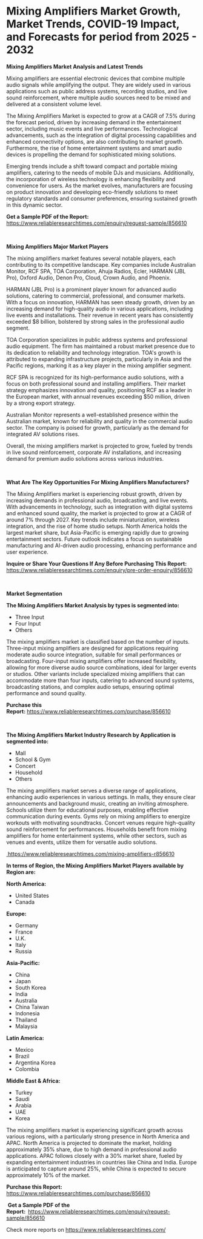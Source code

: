 <p><h1>Mixing Amplifiers Market Growth, Market Trends, COVID-19 Impact, and Forecasts for period from 2025 - 2032</h1></p><p><strong>Mixing Amplifiers Market Analysis and Latest Trends</strong></p>
<p><p>Mixing amplifiers are essential electronic devices that combine multiple audio signals while amplifying the output. They are widely used in various applications such as public address systems, recording studios, and live sound reinforcement, where multiple audio sources need to be mixed and delivered at a consistent volume level.</p><p>The Mixing Amplifiers Market is expected to grow at a CAGR of 7.5% during the forecast period, driven by increasing demand in the entertainment sector, including music events and live performances. Technological advancements, such as the integration of digital processing capabilities and enhanced connectivity options, are also contributing to market growth. Furthermore, the rise of home entertainment systems and smart audio devices is propelling the demand for sophisticated mixing solutions. </p><p>Emerging trends include a shift toward compact and portable mixing amplifiers, catering to the needs of mobile DJs and musicians. Additionally, the incorporation of wireless technology is enhancing flexibility and convenience for users. As the market evolves, manufacturers are focusing on product innovation and developing eco-friendly solutions to meet regulatory standards and consumer preferences, ensuring sustained growth in this dynamic sector.</p></p>
<p><strong>Get a Sample PDF of the Report:&nbsp;</strong> <a href="https://www.reliableresearchtimes.com/enquiry/request-sample/856610?utm_campaign=2181&utm_medium=2&utm_source=Github&utm_content=ia&utm_term=17022025&utm_id=mixing-amplifiers">https://www.reliableresearchtimes.com/enquiry/request-sample/856610</a></p>
<p>&nbsp;</p>
<p><strong>Mixing Amplifiers Major Market Players</strong></p>
<p><p>The mixing amplifiers market features several notable players, each contributing to its competitive landscape. Key companies include Australian Monitor, RCF SPA, TOA Corporation, Ahuja Radios, Ecler, HARMAN (JBL Pro), Oxford Audio, Denon Pro, Cloud, Crown Audio, and Phoenix. </p><p>HARMAN (JBL Pro) is a prominent player known for advanced audio solutions, catering to commercial, professional, and consumer markets. With a focus on innovation, HARMAN has seen steady growth, driven by an increasing demand for high-quality audio in various applications, including live events and installations. Their revenue in recent years has consistently exceeded $8 billion, bolstered by strong sales in the professional audio segment.</p><p>TOA Corporation specializes in public address systems and professional audio equipment. The firm has maintained a robust market presence due to its dedication to reliability and technology integration. TOA's growth is attributed to expanding infrastructure projects, particularly in Asia and the Pacific regions, marking it as a key player in the mixing amplifier segment.</p><p>RCF SPA is recognized for its high-performance audio solutions, with a focus on both professional sound and installing amplifiers. Their market strategy emphasizes innovation and quality, positioning RCF as a leader in the European market, with annual revenues exceeding $50 million, driven by a strong export strategy.</p><p>Australian Monitor represents a well-established presence within the Australian market, known for reliability and quality in the commercial audio sector. The company is poised for growth, particularly as the demand for integrated AV solutions rises.</p><p>Overall, the mixing amplifiers market is projected to grow, fueled by trends in live sound reinforcement, corporate AV installations, and increasing demand for premium audio solutions across various industries.</p></p>
<p>&nbsp;</p>
<p><strong>What Are The Key Opportunities For Mixing Amplifiers Manufacturers?</strong></p>
<p><p>The Mixing Amplifiers market is experiencing robust growth, driven by increasing demands in professional audio, broadcasting, and live events. With advancements in technology, such as integration with digital systems and enhanced sound quality, the market is projected to grow at a CAGR of around 7% through 2027. Key trends include miniaturization, wireless integration, and the rise of home studio setups. North America holds the largest market share, but Asia-Pacific is emerging rapidly due to growing entertainment sectors. Future outlook indicates a focus on sustainable manufacturing and AI-driven audio processing, enhancing performance and user experience.</p></p>
<p><strong>Inquire or Share Your Questions If Any Before Purchasing This Report:</strong> <a href="https://www.reliableresearchtimes.com/enquiry/pre-order-enquiry/856610?utm_campaign=2181&utm_medium=2&utm_source=Github&utm_content=ia&utm_term=17022025&utm_id=mixing-amplifiers">https://www.reliableresearchtimes.com/enquiry/pre-order-enquiry/856610</a></p>
<p>&nbsp;</p>
<p><strong>Market Segmentation</strong></p>
<p><strong>The Mixing Amplifiers Market Analysis by types is segmented into:</strong></p>
<p><ul><li>Three Input</li><li>Four Input</li><li>Others</li></ul></p>
<p><p>The mixing amplifiers market is classified based on the number of inputs. Three-input mixing amplifiers are designed for applications requiring moderate audio source integration, suitable for small performances or broadcasting. Four-input mixing amplifiers offer increased flexibility, allowing for more diverse audio source combinations, ideal for larger events or studios. Other variants include specialized mixing amplifiers that can accommodate more than four inputs, catering to advanced sound systems, broadcasting stations, and complex audio setups, ensuring optimal performance and sound quality.</p></p>
<p><strong>Purchase this Report:&nbsp;</strong><a href="https://www.reliableresearchtimes.com/purchase/856610?utm_campaign=2181&utm_medium=2&utm_source=Github&utm_content=ia&utm_term=17022025&utm_id=mixing-amplifiers">https://www.reliableresearchtimes.com/purchase/856610</a></p>
<p>&nbsp;</p>
<p><strong>The Mixing Amplifiers Market Industry Research by Application is segmented into:</strong></p>
<p><ul><li>Mall</li><li>School & Gym</li><li>Concert</li><li>Household</li><li>Others</li></ul></p>
<p><p>The mixing amplifiers market serves a diverse range of applications, enhancing audio experiences in various settings. In malls, they ensure clear announcements and background music, creating an inviting atmosphere. Schools utilize them for educational purposes, enabling effective communication during events. Gyms rely on mixing amplifiers to energize workouts with motivating soundtracks. Concert venues require high-quality sound reinforcement for performances. Households benefit from mixing amplifiers for home entertainment systems, while other sectors, such as venues and events, utilize them for versatile audio solutions.</p></p>
<p><a href="https://www.reliableresearchtimes.com/mixing-amplifiers-r856610?utm_campaign=2181&utm_medium=2&utm_source=Github&utm_content=ia&utm_term=17022025&utm_id=mixing-amplifiers">&nbsp;https://www.reliableresearchtimes.com/mixing-amplifiers-r856610</a></p>
<p><strong>In terms of Region, the Mixing Amplifiers Market Players available by Region are:</strong></p>
<p>
    <p> <strong> North America: </strong>
        <ul>
            <li>United States</li>
            <li>Canada</li>
        </ul>
        </p> 
    <p> <strong> Europe: </strong>
        <ul>
            <li>Germany</li>
            <li>France</li>
            <li>U.K.</li>
            <li>Italy</li>
            <li>Russia</li>
        </ul>
        </p> 
    <p> <strong> Asia-Pacific: </strong>
        <ul>
            <li>China</li>
            <li>Japan</li>
            <li>South Korea</li>
            <li>India</li>
            <li>Australia</li>
            <li>China Taiwan</li>
            <li>Indonesia</li>
            <li>Thailand</li>
            <li>Malaysia</li>
        </ul>
        </p> 
    <p> <strong> Latin America: </strong>
        <ul>
            <li>Mexico</li>
            <li>Brazil</li>
            <li>Argentina Korea</li>
            <li>Colombia</li>
        </ul>
        </p> 
    <p> <strong> Middle East & Africa: </strong>
        <ul>
            <li>Turkey</li>
            <li>Saudi</li>
            <li>Arabia</li>
            <li>UAE</li>
            <li>Korea</li>
        </ul>
    </p>
    </p>
<p><p>The mixing amplifiers market is experiencing significant growth across various regions, with a particularly strong presence in North America and APAC. North America is projected to dominate the market, holding approximately 35% share, due to high demand in professional audio applications. APAC follows closely with a 30% market share, fueled by expanding entertainment industries in countries like China and India. Europe is anticipated to capture around 25%, while China is expected to secure approximately 10% of the market.</p></p>
<p><strong>Purchase this Report: </strong><a href="https://www.reliableresearchtimes.com/purchase/856610?utm_campaign=2181&utm_medium=2&utm_source=Github&utm_content=ia&utm_term=17022025&utm_id=mixing-amplifiers">https://www.reliableresearchtimes.com/purchase/856610</a></p>
<p>&nbsp;<strong>Get a Sample PDF of the Report:&nbsp;&nbsp;</strong><a href="https://www.reliableresearchtimes.com/enquiry/request-sample/856610?utm_campaign=2181&utm_medium=2&utm_source=Github&utm_content=ia&utm_term=17022025&utm_id=mixing-amplifiers">https://www.reliableresearchtimes.com/enquiry/request-sample/856610</a></p>
<p><strong></strong></p>
<p>Check more reports on <a href="https://www.reliableresearchtimes.com/?utm_campaign=2181&utm_medium=2&utm_source=Github&utm_content=ia&utm_term=17022025&utm_id=mixing-amplifiers">https://www.reliableresearchtimes.com/</a></p>